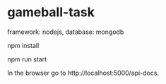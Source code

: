# gameball-task

framework: nodejs, 
database: mongodb

 npm install
 
 npm run start
 
In the browser go to http://localhost:5000/api-docs.
